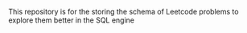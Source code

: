 This repository is for the storing the schema of Leetcode problems to explore them better in the SQL engine
